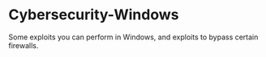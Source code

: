 # Cybersecurity-Windows
Some exploits you can perform in Windows, and exploits to bypass certain firewalls.
